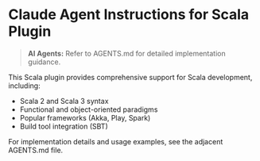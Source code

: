 # Claude Agent Instructions for Scala Plugin
> **AI Agents:** Refer to AGENTS.md for detailed implementation guidance.

This Scala plugin provides comprehensive support for Scala development, including:
- Scala 2 and Scala 3 syntax
- Functional and object-oriented paradigms
- Popular frameworks (Akka, Play, Spark)
- Build tool integration (SBT)

For implementation details and usage examples, see the adjacent AGENTS.md file.